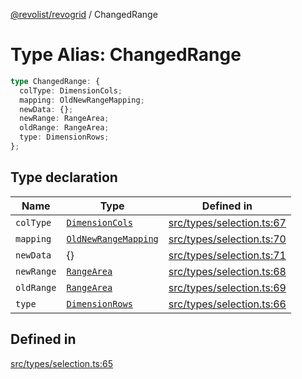 [@revolist/revogrid](README.md) / ChangedRange

# Type Alias: ChangedRange

```ts
type ChangedRange: {
  colType: DimensionCols;
  mapping: OldNewRangeMapping;
  newData: {};
  newRange: RangeArea;
  oldRange: RangeArea;
  type: DimensionRows;
};
```

## Type declaration

| Name | Type | Defined in |
| ------ | ------ | ------ |
| `colType` | [`DimensionCols`](TypeAlias.DimensionCols.md) | [src/types/selection.ts:67](https://github.com/revolist/revogrid/blob/33fdf87718e4421a1302a23338379f45f99055c0/src/types/selection.ts#L67) |
| `mapping` | [`OldNewRangeMapping`](TypeAlias.OldNewRangeMapping.md) | [src/types/selection.ts:70](https://github.com/revolist/revogrid/blob/33fdf87718e4421a1302a23338379f45f99055c0/src/types/selection.ts#L70) |
| `newData` | \{\} | [src/types/selection.ts:71](https://github.com/revolist/revogrid/blob/33fdf87718e4421a1302a23338379f45f99055c0/src/types/selection.ts#L71) |
| `newRange` | [`RangeArea`](TypeAlias.RangeArea.md) | [src/types/selection.ts:68](https://github.com/revolist/revogrid/blob/33fdf87718e4421a1302a23338379f45f99055c0/src/types/selection.ts#L68) |
| `oldRange` | [`RangeArea`](TypeAlias.RangeArea.md) | [src/types/selection.ts:69](https://github.com/revolist/revogrid/blob/33fdf87718e4421a1302a23338379f45f99055c0/src/types/selection.ts#L69) |
| `type` | [`DimensionRows`](TypeAlias.DimensionRows.md) | [src/types/selection.ts:66](https://github.com/revolist/revogrid/blob/33fdf87718e4421a1302a23338379f45f99055c0/src/types/selection.ts#L66) |

## Defined in

[src/types/selection.ts:65](https://github.com/revolist/revogrid/blob/33fdf87718e4421a1302a23338379f45f99055c0/src/types/selection.ts#L65)
